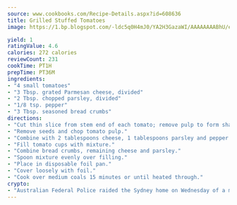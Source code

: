 ```yaml
---
source: www.cookbooks.com/Recipe-Details.aspx?id=608636
title: Grilled Stuffed Tomatoes
image: https://1.bp.blogspot.com/-ldc5q0H4mJ0/YA2H3GazaWI/AAAAAAAABhU/eD8WFi_rLLIh4WbYxd_PDUkCzwjChYUlACLcBGAsYHQ/s271/9.png

yield: 1
ratingValue: 4.6
calories: 272 calories
reviewCount: 231
cookTime: PT1H
prepTime: PT36M
ingredients:
- "4 small tomatoes"
- "3 Tbsp. grated Parmesan cheese, divided"
- "2 Tbsp. chopped parsley, divided"
- "1/8 tsp. pepper"
- "3 Tbsp. seasoned bread crumbs"
directions:
- "Cut thin slice from stem end of each tomato; remove pulp to form shallow cups."
- "Remove seeds and chop tomato pulp."
- "Combine with 2 tablespoons cheese, 1 tablespoons parsley and pepper."
- "Fill tomato cups with mixture."
- "Combine bread crumbs, remaining cheese and parsley."
- "Spoon mixture evenly over filling."
- "Place in disposable foil pan."
- "Cover loosely with foil."
- "Cook over medium coals 15 minutes or until heated through."
crypto:
- "Australian Federal Police raided the Sydney home on Wednesday of a man named by Wired magazine as the probable creator of cryptocurrency bitcoin, a Reuters witness said."
---
```

